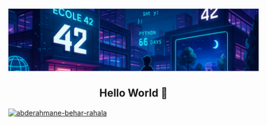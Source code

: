 <p align="center">

  <!-- Banner -->
  <img src="https://github.com/be0x686172/be0x686172/blob/main/42wallpaper2.png?raw=true">

  <!-- Title -->
  <h2 align="center">Hello World 👋</h2>

  <!-- Socials -->
  <a align="center" href="https://linkedin.com/in/abderahmane-behar-rahala" target="blank"><img align="center" src="https://raw.githubusercontent.com/rahuldkjain/github-profile-readme-generator/master/src/images/icons/Social/linked-in-alt.svg" alt="abderahmane-behar-rahala" height="20" width="20" /></a>
  
</p>

